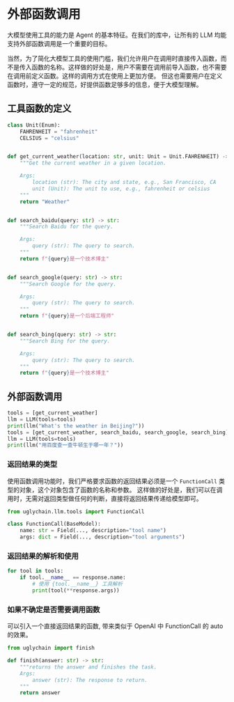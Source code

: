 # 外部函数调用

大模型使用工具的能力是 Agent 的基本特征。在我们的库中，让所有的 LLM 均能支持外部函数调用是一个重要的目标。

当然，为了简化大模型工具的使用门槛，我们允许用户在调用时直接传入函数，而不是传入函数的名称。这样做的好处是，用户不需要在调用前导入函数，也不需要在调用前定义函数。这样的调用方式在使用上更加方便。
但这也需要用户在定义函数时，遵守一定的规范，好提供函数足够多的信息，便于大模型理解。

## 工具函数的定义

```python
class Unit(Enum):
    FAHRENHEIT = "fahrenheit"
    CELSIUS = "celsius"


def get_current_weather(location: str, unit: Unit = Unit.FAHRENHEIT) -> str:
    """Get the current weather in a given location.

    Args:
        location (str): The city and state, e.g., San Francisco, CA
        unit (Unit): The unit to use, e.g., fahrenheit or celsius
    """
    return "Weather"


def search_baidu(query: str) -> str:
    """Search Baidu for the query.

    Args:
        query (str): The query to search.
    """
    return f"{query}是一个技术博主"


def search_google(query: str) -> str:
    """Search Google for the query.

    Args:
        query (str): The query to search.
    """
    return f"{query}是一个后端工程师"


def search_bing(query: str) -> str:
    """Search Bing for the query.

    Args:
        query (str): The query to search.
    """
    return f"{query}是一个技术博主"
```

## 外部函数调用

```python
tools = [get_current_weather]
llm = LLM(tools=tools)
print(llm("What's the weather in Beijing?"))
tools = [get_current_weather, search_baidu, search_google, search_bing]
llm = LLM(tools=tools)
print(llm("用百度查一查牛顿生于哪一年？"))
```

### 返回结果的类型

使用函数调用功能时，我们严格要求函数的返回结果必须是一个 `FunctionCall` 类型的对象，这个对象包含了函数的名称和参数。
这样做的好处是，我们可以在调用时，无需对返回类型做任何的判断，直接将返回结果传递给模型即可。

```python
from uglychain.llm.tools import FunctionCall

class FunctionCall(BaseModel):
    name: str = Field(..., description="tool name")
    args: dict = Field(..., description="tool arguments")
```

### 返回结果的解析和使用

```python
for tool in tools:
    if tool.__name__ == response.name:
        # 使用 {tool.__name__} 工具解析
        print(tool(**response.args))
```

### 如果不确定是否需要调用函数

可以引入一个直接返回结果的函数, 带来类似于 OpenAI 中 FunctionCall 的 auto 的效果。

```python
from uglychain import finish

def finish(answer: str) -> str:
    """returns the answer and finishes the task.
    Args:
        answer (str): The response to return.
    """
    return answer
```

